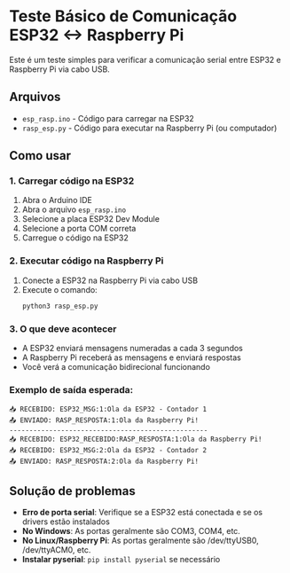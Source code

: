 # Teste Básico de Comunicação ESP32 <-> Raspberry Pi

Este é um teste simples para verificar a comunicação serial entre ESP32 e Raspberry Pi via cabo USB.

## Arquivos

- `esp_rasp.ino` - Código para carregar na ESP32
- `rasp_esp.py` - Código para executar na Raspberry Pi (ou computador)

## Como usar

### 1. Carregar código na ESP32
1. Abra o Arduino IDE
2. Abra o arquivo `esp_rasp.ino`
3. Selecione a placa ESP32 Dev Module
4. Selecione a porta COM correta
5. Carregue o código na ESP32

### 2. Executar código na Raspberry Pi
1. Conecte a ESP32 na Raspberry Pi via cabo USB
2. Execute o comando:
   ```bash
   python3 rasp_esp.py
   ```

### 3. O que deve acontecer
- A ESP32 enviará mensagens numeradas a cada 3 segundos
- A Raspberry Pi receberá as mensagens e enviará respostas
- Você verá a comunicação bidirecional funcionando

### Exemplo de saída esperada:
```
📥 RECEBIDO: ESP32_MSG:1:Ola da ESP32 - Contador 1
📤 ENVIADO: RASP_RESPOSTA:1:Ola da Raspberry Pi!
--------------------------------------------------
📥 RECEBIDO: ESP32_RECEBIDO:RASP_RESPOSTA:1:Ola da Raspberry Pi!
📥 RECEBIDO: ESP32_MSG:2:Ola da ESP32 - Contador 2
📤 ENVIADO: RASP_RESPOSTA:2:Ola da Raspberry Pi!
```

## Solução de problemas

- **Erro de porta serial**: Verifique se a ESP32 está conectada e se os drivers estão instalados
- **No Windows**: As portas geralmente são COM3, COM4, etc.
- **No Linux/Raspberry Pi**: As portas geralmente são /dev/ttyUSB0, /dev/ttyACM0, etc.
- **Instalar pyserial**: `pip install pyserial` se necessário
